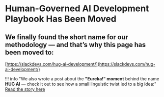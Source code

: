 # Human-Governed AI Development Playbook Has Been Moved

## We finally found the short name for our methodology — and that’s why this page has been moved to:

[https://slackdevs.com/hug-ai-development/](https://slackdevs.com/hug-ai-development/)


!!! info "We also wrote a post about the **"Eureka!" moment** behind the name **HUG AI** — check it out to see how a small linguistic twist led to a big idea:"
     [Read the story here](https://slackdevs.com/hug-ai-development/#eureka-moment)